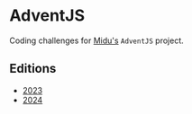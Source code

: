 # AdventJS

Coding challenges for [Midu's](https://midu.dev/) `AdventJS` project.

## Editions

- [2023](./2023/README.md)
- [2024](./2024/README.md)
